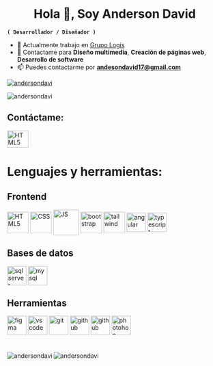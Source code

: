 <h1 align="center">Hola 👋, Soy Anderson David</h1>

**`( Desarrollador / Diseñador )`**
- 💼 Actualmente trabajo en  [Grupo Logis](https://www.linkedin.com/company/grupo-logis/mycompany/)
- 💭 Contactame para **Diseño multimedia**, **Creación de páginas web**, **Desarrollo de software**
- 📫 Puedes contactarme por **andesondavid17@gmail.com**

<p align="left"> <a href="https://github.com/ryo-ma/github-profile-trophy"><img src="https://github-profile-trophy.vercel.app/?username=andersondavi" alt="andersondavi" /></a> </p>
<p align="left"> <img src="https://komarev.com/ghpvc/?username=andersondavi&label=Profile%20views&color=0e75b6&style=flat" alt="andersondavi" /> </p>

<h2 align="left">Contáctame:</h2>
<p align="left">
<a href="https://www.linkedin.com/in/anderson-david-rueda-consuegra-16b32821b/"><img align="center" alt="HTML5" width="50px" height="40" src="https://upload.wikimedia.org/wikipedia/commons/thumb/8/81/LinkedIn_icon.svg/2048px-LinkedIn_icon.svg.png"/></a>
</p>

<h1 align="left">Lenguajes y herramientas:</h1>
<h2 align="left">Frontend</h2>
<p align="left">
<img align="center" alt="HTML5" width="50px" src="https://upload.wikimedia.org/wikipedia/commons/thumb/3/38/HTML5_Badge.svg/800px-HTML5_Badge.svg.png"/>
<img align="center" alt="CSS" width="50px" src="https://cdn.icon-icons.com/icons2/1826/PNG/512/4202020css3htmllogosocialsocialmedia-115668_115633.png"/>
<img align="center" alt="JS" width="60px" src="https://upload.wikimedia.org/wikipedia/commons/thumb/b/b2/Bootstrap_logo.svg/800px-Bootstrap_logo.svg.png"/>
<img align="center" alt="bootstrap" width="50px" src="https://upload.wikimedia.org/wikipedia/commons/6/6a/JavaScript-logo.png"/>
<img align="center" alt="tailwind" width="50px" src="https://upload.wikimedia.org/wikipedia/commons/thumb/d/d5/Tailwind_CSS_Logo.svg/2560px-Tailwind_CSS_Logo.svg.png"/>
<img align="center" alt="angular" width="45px" src="https://houseofangular.io/wp-content/uploads/2023/11/AngularLogoGradient.png"/>
<img align="center" alt="typescript" width="45px" src="https://upload.wikimedia.org/wikipedia/commons/thumb/4/4c/Typescript_logo_2020.svg/2048px-Typescript_logo_2020.svg.png"/>
</p>

<h2 align="left">Bases de datos</h2>
<p align="left">
<img align="center" alt="sql server" width="45px" src="https://tribes.agency/wp-content/uploads/2023/10/ext-550.png"/>
<img align="center" alt="mysql" width="45px" src="https://cdn-icons-png.flaticon.com/512/5968/5968313.png"/>
</p>

<h2 align="left">Herramientas</h2>
<p align="left">
<img align="center" alt="figma" width="45px" src="https://cdn.sanity.io/images/599r6htc/localized/46a76c802176eb17b04e12108de7e7e0f3736dc6-1024x1024.png?w=804&h=804&q=75&fit=max&auto=format"/>
<img align="center" alt="vs code" width="45px" src="https://uxwing.com/wp-content/themes/uxwing/download/brands-and-social-media/visual-studio-code-icon.png"/>
<img align="center" alt="git" width="45px" src="https://upload.wikimedia.org/wikipedia/commons/thumb/3/3f/Git_icon.svg/2048px-Git_icon.svg.png"/>
<img align="center" alt="github" width="45px" src="https://cdn.pixabay.com/photo/2022/01/30/13/33/github-6980894_1280.png"/>
<img align="center" alt="github" width="45px" src="https://blog.postman.com/wp-content/uploads/2018/04/logo-mark-300x300.png"/>
<img align="center" alt="photohop" width="45px" src="https://upload.wikimedia.org/wikipedia/commons/thumb/a/af/Adobe_Photoshop_CC_icon.svg/1051px-Adobe_Photoshop_CC_icon.svg.png"/>
</p>

#
<p><img align="left" src="https://github-readme-stats.vercel.app/api/top-langs?username=andersondavi&show_icons=true&locale=es&layout=compact" alt="andersondavi" /></p>
<p><img align="center" src="https://github-readme-streak-stats.herokuapp.com/?user=andersondavi&locale=es" alt="andersondavi" /></p>
